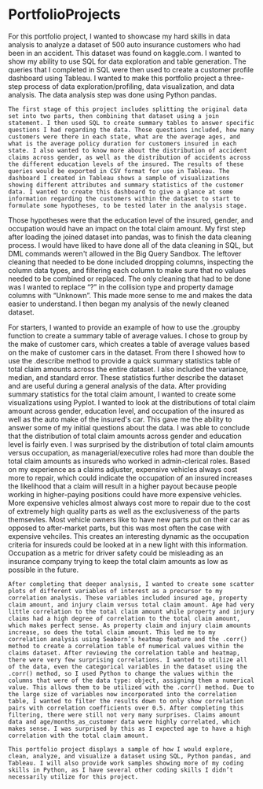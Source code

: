 # PortfolioProjects

For this portfolio project, I wanted to showcase my hard skills in data analysis to analyze a dataset of 500 auto insurance customers who had been in an accident. This dataset was found on kaggle.com. I wanted to show my ability to use SQL for data exploration and table generation. The queries that I completed in SQL were then used to create a customer profile dashboard using Tableau. I wanted to make this portfolio project a three-step process of data exploration/profiling, data visualization, and data analysis. The data analysis step was done using Python pandas. 

	The first stage of this project includes splitting the original data set into two parts, then combining that dataset using a join statement. I then used SQL to create summary tables to answer specific questions I had regarding the data. Those questions included, how many customers were there in each state, what are the average ages, and what is the average policy duration for customers insured in each state. I also wanted to know more about the distribution of accident claims across gender, as well as the distribution of accidents across the different education levels of the insured. The results of these queries would be exported in CSV format for use in Tableau. The dashboard I created in Tableau shows a sample of visualizations showing different attributes and summary statistics of the customer data. I wanted to create this dashboard to give a glance at some information regarding the customers within the dataset to start to formulate some hypotheses, to be tested later in the analysis stage. 

Those hypotheses were that the education level of the insured, gender, and occupation would have an impact on the total claim amount. My first step after loading the joined dataset into pandas, was to finish the data cleaning process. I would have liked to have done all of the data cleaning in SQL, but DML commands weren't allowed in the Big Query Sandbox. The leftover cleaning that needed to be done included dropping columns, inspecting the column data types, and filtering each column to make sure that no values needed to be combined or replaced. The only cleaning that had to be done was I wanted to replace “?” in the collision type and property damage columns with “Unknown”. This made more sense to me and makes the data easier to understand. I then began my analysis of the newly cleaned dataset. 
	
For starters, I wanted to provide an example of how to use the .groupby function to create a summary table of average values. I chose to group by the make of customer cars, which creates a table of average values based on the make of customer cars in the dataset. From there I showed how to use the .describe method to provide a quick summary statistics table of total claim amounts across the entire dataset. I also included the variance, median, and standard error. These statistics further describe the dataset and are useful during a general analysis of the data. After providing summary statistics for the total claim amount, I wanted to create some visualizations using Pyplot. I wanted to look at the distributions of total claim amount across gender, education level, and occupation of the insured as well as the auto make of the insured's car. This gave me the ability to answer some of my initial questions about the data. I was able to conclude that the distribution of total claim amounts across gender and education level is fairly even. I was surprised by the distribution of total claim amounts versus occupation, as managerial/executive roles had more than double the total claim amounts as insureds who worked in admin-clerical roles. Based on my experience as a claims adjuster, expensive vehicles always cost more to repair, which could indicate the occupation of an insured increases the likelihood that a claim will result in a higher payout because people working in higher-paying positions could have more expensive vehicles. More expensive vehicles almost always cost more to repair due to the cost of extremely high quality parts as well as the exclusiveness of the parts themsevles. Most vehicle owners like to have new parts put on their car as opposed to after-market parts, but this was most often the case with expensive vehciles. This creates an interesting dynamic as the occupation criteria for insureds could be looked at in a new light with this information. Occupation as a metric for driver safety could be misleading as an insurance company trying to keep the total claim amounts as low as possible in the future.

	After completing that deeper analysis, I wanted to create some scatter plots of different variables of interest as a precursor to my correlation analysis. These variables included insured age, property claim amount, and injury claim versus total claim amount. Age had very little correlation to the total claim amount while property and injury claims had a high degree of correlation to the total claim amount, which makes perfect sense. As property claim and injury claim amounts increase, so does the total claim amount. This led me to my correlation analysis using Seaborn’s heatmap feature and the .corr() method to create a correlation table of numerical values within the claims dataset. After reviewing the correlation table and heatmap, there were very few surprising correlations. I wanted to utilize all of the data, even the categorical variables in the dataset using the .corr() method, so I used Python to change the values within the columns that were of the data type: object, assigning them a numerical value. This allows them to be utilized with the .corr() method. Due to the large size of variables now incorporated into the correlation table, I wanted to filter the results down to only show correlation pairs with correlation coefficients over 0.5. After completing this filtering, there were still not very many surprises. Claims amount data and age/months_as_customer data were highly correlated, which makes sense. I was surprised by this as I expected age to have a high correlation with the total claim amount. 

	This portfolio project displays a sample of how I would explore, clean, analyze, and visualize a dataset using SQL, Python pandas, and Tableau. I will also provide work samples showing more of my coding skills in Python, as I have several other coding skills I didn’t necessarily utilize for this project.

